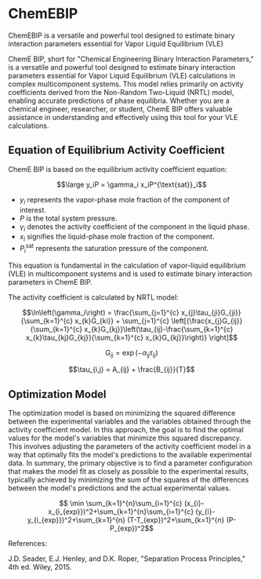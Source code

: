 # ChemEBIP
ChemEBIP is a versatile and powerful tool designed to estimate binary interaction parameters essential for Vapor Liquid Equilibrium (VLE) 


ChemE BIP, short for "Chemical Engineering Binary Interaction Parameters," is a versatile and powerful tool designed to estimate binary interaction parameters essential for Vapor Liquid Equilibrium (VLE) calculations in complex multicomponent systems. This model relies primarily on activity coefficients derived from the Non-Random Two-Liquid (NRTL) model, enabling accurate predictions of phase equilibria. Whether you are a chemical engineer, researcher, or student, ChemE BIP offers valuable assistance in understanding and effectively using this tool for your VLE calculations.

## Equation of Equilibrium Activity Coefficient

ChemE BIP is based on the equilibrium activity coefficient equation:


$$\large y_iP = \gamma_i x_iP^{\text{sat}}_i$$

- $y_i$ represents the vapor-phase mole fraction of the component of interest.
- $P$ is the total system pressure.
- $\gamma_i$ denotes the activity coefficient of the component in the liquid phase.
- $x_i$ signifies the liquid-phase mole fraction of the component.
- $P^{\text{sat}}_i$ represents the saturation pressure of the component.

This equation is fundamental in the calculation of vapor-liquid equilibrium (VLE) in multicomponent systems and is used to estimate binary interaction parameters in ChemE BIP.

The activity coefficient is calculated by NRTL model:


$$\ln\left(\gamma_i\right) = \frac{\sum_{j=1}^{c} x_{j}\tau_{ji}G_{ji}}{\sum_{k=1}^{c} x_{k}G_{ki}} + \sum_{j=1}^{c} \left[{\frac{x_{j}G_{ij}}{\sum_{k=1}^{c} x_{k}G_{kj}}\left(\tau_{ij}-\frac{\sum_{k=1}^{c} x_{k}\tau_{kj}G_{kj}}{\sum_{k=1}^{c} x_{k}G_{kj}}\right)} \right]$$

$$G_{ij} = \exp\left(-\alpha_{ij}\tau_{ij}\right)$$

$$\tau_{i,j} = A_{ij} + \frac{B_{ij}}{T}$$

## Optimization Model

The optimization model is based on minimizing the squared difference between the experimental variables and the variables obtained through the activity coefficient model. In this approach, the goal is to find the optimal values for the model's variables that minimize this squared discrepancy. This involves adjusting the parameters of the activity coefficient model in a way that optimally fits the model's predictions to the available experimental data. In summary, the primary objective is to find a parameter configuration that makes the model fit as closely as possible to the experimental results, typically achieved by minimizing the sum of the squares of the differences between the model's predictions and the actual experimental values.

$$ \min \sum_{k=1}^{n}\sum_{i=1}^{c} (x_{i}-x_{i_{exp}})^2+\sum_{k=1}^{n}\sum_{i=1}^{c} (y_{i}-y_{i_{exp}})^2+\sum_{k=1}^{n} (T-T_{exp})^2+\sum_{k=1}^{n} (P-P_{exp})^2$$

References:

J.D. Seader, E.J. Henley, and D.K. Roper, "Separation Process Principles," 4th ed. Wiley, 2015.













